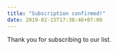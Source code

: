 ```yaml
---
title: "Subscription confirmed!"
date: 2019-02-15T17:38:46+07:00
---
```


Thank you for subscribing to our list.